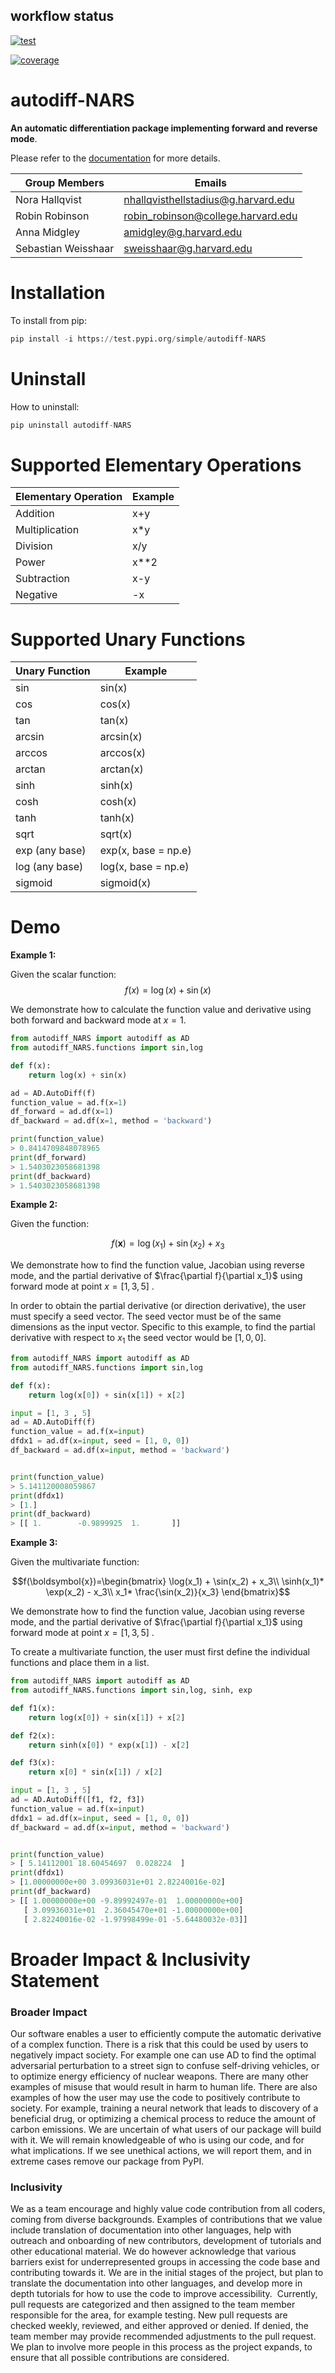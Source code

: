 
## workflow status
[![test](https://github.com/sebastian-weisshaar/Autodiff/actions/workflows/test.yml/badge.svg)](https://github.com/sebastian-weisshaar/Autodiff/actions/workflows/test.yml)

[![coverage](https://github.com/sebastian-weisshaar/Autodiff/actions/workflows/coverage.yml/badge.svg)](https://github.com/sebastian-weisshaar/Autodiff/actions/workflows/coverage.yml)


# autodiff-NARS

**An automatic differentiation package implementing forward and reverse mode**.

Please refer to the [documentation](https://code.harvard.edu/CS107/team19/blob/main/docs/documentation.ipynb) for more details.

| Group Members       | Emails                              |
|---------------------|-------------------------------------|
| Nora Hallqvist      | nhallqvisthellstadius@g.harvard.edu |
| Robin Robinson      | robin_robinson@college.harvard.edu  |
| Anna Midgley        | amidgley@g.harvard.edu              |
| Sebastian Weisshaar | sweisshaar@g.harvard.edu            |


# Installation 

To install from pip:

```Python
pip install -i https://test.pypi.org/simple/autodiff-NARS
```

# Uninstall 
How to uninstall:

```Python
pip uninstall autodiff-NARS
```

# Supported Elementary Operations

| Elementary Operation | Example |
|----------------------|---------|
| Addition             | x+y     |
| Multiplication       | x*y     |
| Division             | x/y     |
| Power                | x**2    |
| Subtraction          | x-y     |
| Negative             | -x      |

# Supported Unary Functions

| **Unary Function**  | **Example**       |
|---------------------|-------------------|
| sin                 | sin(x)            |
| cos                 | cos(x)            |
| tan                 | tan(x)            |
| arcsin              | arcsin(x)         |
| arccos              | arccos(x)         |
| arctan              | arctan(x)         |
| sinh                | sinh(x)           |
| cosh                | cosh(x)           |
| tanh                | tanh(x)           |
| sqrt                | sqrt(x)           |
| exp (any base)      | exp(x, base = np.e)  |
| log (any base)      | log(x, base = np.e)  |
| sigmoid             | sigmoid(x)        |


# Demo 

**Example 1:** 

Given the scalar function: 
$$f(x) = \log(x) + \sin(x)$$

We demonstrate how to calculate the function value and derivative using both forward and backward mode at $x=1$.

```Python
from autodiff_NARS import autodiff as AD
from autodiff_NARS.functions import sin,log

def f(x):
    return log(x) + sin(x)

ad = AD.AutoDiff(f)
function_value = ad.f(x=1) 
df_forward = ad.df(x=1) 
df_backward = ad.df(x=1, method = 'backward') 

print(function_value)
> 0.8414709848078965
print(df_forward)
> 1.5403023058681398
print(df_backward)
> 1.5403023058681398
```

**Example 2:** 

Given the function: 

$$f(\boldsymbol{x})=\log(x_1) + \sin(x_2) + x_3$$

We demonstrate how to find the function value, Jacobian using reverse mode, and the partial derivative of $\frac{\partial f}{\partial x_1}$ using forward mode at point $x =[1,3,5]$ .

In order to obtain the partial derivative (or direction derivative), the user must specify a seed vector. The seed vector must be of the same dimensions as the input vector. Specific to this example, to find the partial derivative with respect to $x_1$ the seed vector would be $[1,0,0].$


```Python
from autodiff_NARS import autodiff as AD
from autodiff_NARS.functions import sin,log

def f(x):
    return log(x[0]) + sin(x[1]) + x[2]

input = [1, 3 , 5]  
ad = AD.AutoDiff(f) 
function_value = ad.f(x=input) 
dfdx1 = ad.df(x=input, seed = [1, 0, 0]) 
df_backward = ad.df(x=input, method = 'backward')


print(function_value)
> 5.141120008059867
print(dfdx1)
> [1.]
print(df_backward)
> [[ 1.        -0.9899925  1.       ]]
```


**Example 3:** 

Given the multivariate function: 

$$f(\boldsymbol{x})=\begin{bmatrix}
\log(x_1) + \sin(x_2) + x_3\\ 
\sinh(x_1)* \exp(x_2) - x_3\\ 
x_1* \frac{\sin(x_2)}{x_3}
\end{bmatrix}$$

We demonstrate how to find the function value, Jacobian using reverse mode, and the partial derivative of $\frac{\partial f}{\partial x_1}$ using forward mode at point $x =[1,3,5]$ .

To create a multivariate function, the user must first define the individual functions and place them in a list. 

```Python
from autodiff_NARS import autodiff as AD
from autodiff_NARS.functions import sin,log, sinh, exp

def f1(x):
    return log(x[0]) + sin(x[1]) + x[2]

def f2(x):
    return sinh(x[0]) * exp(x[1]) - x[2]

def f3(x):
    return x[0] * sin(x[1]) / x[2]

input = [1, 3 , 5] 
ad = AD.AutoDiff([f1, f2, f3]) 
function_value = ad.f(x=input)
dfdx1 = ad.df(x=input, seed = [1, 0, 0]) 
df_backward = ad.df(x=input, method = 'backward') 


print(function_value)
> [ 5.14112001 18.60454697  0.028224  ]
print(dfdx1)
> [1.00000000e+00 3.09936031e+01 2.82240016e-02]
print(df_backward)
> [[ 1.00000000e+00 -9.89992497e-01  1.00000000e+00]
   [ 3.09936031e+01  2.36045470e+01 -1.00000000e+00]
   [ 2.82240016e-02 -1.97998499e-01 -5.64480032e-03]]
```


# Broader Impact & Inclusivity Statement

### **Broader Impact**
Our software enables a user to efficiently compute the automatic derivative of a complex function. There is a risk that this could be used by users to negatively impact society. For example one can use AD to find the optimal adversarial perturbation to a street sign to confuse self-driving vehicles, or to optimize energy efficiency of nuclear weapons. There are many other examples of misuse that would result in harm to human life. There are also examples of how the user may use the code to positively contribute to society. For example, training a neural network that leads to discovery of a beneficial drug, or optimizing a chemical process to reduce the amount of carbon emissions. We are uncertain of what users of our package will build with it. We will remain knowledgeable of who is using our code, and for what implications. If we see unethical actions, we will report them, and in extreme cases remove our package from PyPI. 

### **Inclusivity**
We as a team encourage and highly value code contribution from all coders, coming from diverse backgrounds. Examples of contributions that we value include translation of documentation into other languages, help with outreach and onboarding of new contributors, development of tutorials and other educational material. We do however acknowledge that various barriers exist for underrepresented groups in accessing the code base and contributing towards it. We are in the initial stages of the project, but plan to translate the documentation into other languages, and develop more in depth tutorials for how to use the code to improve accessibility.  Currently, pull requests are categorized and then assigned to the team member responsible for the area, for example testing. New pull requests are checked weekly, reviewed, and either approved or denied. If denied, the team member may provide recommended adjustments to the pull request. We plan to involve more people in this process as the project expands, to ensure that all possible contributions are considered. 
